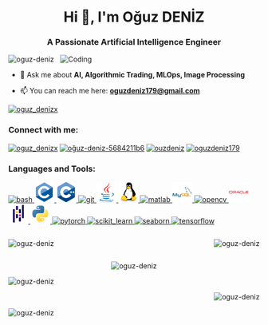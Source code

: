<h1 align="center">Hi 👋, I'm Oğuz DENİZ</h1>
<h3 align="center">A Passionate Artificial Intelligence Engineer</h3>

<img align="right" alt="Coding" width="400" src="https://cdn.dribbble.com/users/7379292/screenshots/15401203/media/a452ce0193001e90bc3d93853b33f9fa.gif">


<p align="left"> <img src="https://komarev.com/ghpvc/?username=oguz-deniz&label=Profile%20views&color=0e75b6&style=flat" alt="oguz-deniz" /> </p>



- 💬 Ask me about **AI, Algorithmic Trading, MLOps, Image Processing**

- 📫 You can reach me here: **oguzdeniz179@gmail.com**
<p align="left"> <a href="https://twitter.com/oguz_denizx" target="blank"><img src="https://img.shields.io/twitter/follow/oguz_denizx?logo=twitter&style=for-the-badge" alt="oguz_denizx" /></a> </p>
<h3 align="left">Connect with me:</h3>
<p align="left">
<a href="https://twitter.com/oguz_denizx" target="blank"><img align="center" src="https://raw.githubusercontent.com/rahuldkjain/github-profile-readme-generator/master/src/images/icons/Social/twitter.svg" alt="oguz_denizx" height="30" width="40" /></a>
<a href="https://linkedin.com/in/oğuz-deniz-5684211b6" target="blank"><img align="center" src="https://raw.githubusercontent.com/rahuldkjain/github-profile-readme-generator/master/src/images/icons/Social/linked-in-alt.svg" alt="oğuz-deniz-5684211b6" height="30" width="40" /></a>
<a href="https://kaggle.com/ouzdeniz" target="blank"><img align="center" src="https://raw.githubusercontent.com/rahuldkjain/github-profile-readme-generator/master/src/images/icons/Social/kaggle.svg" alt="ouzdeniz" height="30" width="40" /></a>
<a href="https://www.hackerrank.com/oguzdeniz179" target="blank"><img align="center" src="https://raw.githubusercontent.com/rahuldkjain/github-profile-readme-generator/master/src/images/icons/Social/hackerrank.svg" alt="oguzdeniz179" height="30" width="40" /></a>
</p>

<h3 align="left">Languages and Tools:</h3>
<p align="left"> <a href="https://www.gnu.org/software/bash/" target="_blank" rel="noreferrer"> <img src="https://www.vectorlogo.zone/logos/gnu_bash/gnu_bash-icon.svg" alt="bash" width="40" height="40"/> </a> <a href="https://www.cprogramming.com/" target="_blank" rel="noreferrer"> <img src="https://raw.githubusercontent.com/devicons/devicon/master/icons/c/c-original.svg" alt="c" width="40" height="40"/> </a> <a href="https://www.w3schools.com/cpp/" target="_blank" rel="noreferrer"> <img src="https://raw.githubusercontent.com/devicons/devicon/master/icons/cplusplus/cplusplus-original.svg" alt="cplusplus" width="40" height="40"/> </a> <a href="https://git-scm.com/" target="_blank" rel="noreferrer"> <img src="https://www.vectorlogo.zone/logos/git-scm/git-scm-icon.svg" alt="git" width="40" height="40"/> </a> <a href="https://www.java.com" target="_blank" rel="noreferrer"> <img src="https://raw.githubusercontent.com/devicons/devicon/master/icons/java/java-original.svg" alt="java" width="40" height="40"/> </a> <a href="https://www.linux.org/" target="_blank" rel="noreferrer"> <img src="https://raw.githubusercontent.com/devicons/devicon/master/icons/linux/linux-original.svg" alt="linux" width="40" height="40"/> </a> <a href="https://www.mathworks.com/" target="_blank" rel="noreferrer"> <img src="https://upload.wikimedia.org/wikipedia/commons/2/21/Matlab_Logo.png" alt="matlab" width="40" height="40"/> </a> <a href="https://www.mysql.com/" target="_blank" rel="noreferrer"> <img src="https://raw.githubusercontent.com/devicons/devicon/master/icons/mysql/mysql-original-wordmark.svg" alt="mysql" width="40" height="40"/> </a> <a href="https://opencv.org/" target="_blank" rel="noreferrer"> <img src="https://www.vectorlogo.zone/logos/opencv/opencv-icon.svg" alt="opencv" width="40" height="40"/> </a> <a href="https://www.oracle.com/" target="_blank" rel="noreferrer"> <img src="https://raw.githubusercontent.com/devicons/devicon/master/icons/oracle/oracle-original.svg" alt="oracle" width="40" height="40"/> </a> <a href="https://pandas.pydata.org/" target="_blank" rel="noreferrer"> <img src="https://raw.githubusercontent.com/devicons/devicon/2ae2a900d2f041da66e950e4d48052658d850630/icons/pandas/pandas-original.svg" alt="pandas" width="40" height="40"/> </a> <a href="https://www.python.org" target="_blank" rel="noreferrer"> <img src="https://raw.githubusercontent.com/devicons/devicon/master/icons/python/python-original.svg" alt="python" width="40" height="40"/> </a> <a href="https://pytorch.org/" target="_blank" rel="noreferrer"> <img src="https://www.vectorlogo.zone/logos/pytorch/pytorch-icon.svg" alt="pytorch" width="40" height="40"/> </a> <a href="https://scikit-learn.org/" target="_blank" rel="noreferrer"> <img src="https://upload.wikimedia.org/wikipedia/commons/0/05/Scikit_learn_logo_small.svg" alt="scikit_learn" width="40" height="40"/> </a> <a href="https://seaborn.pydata.org/" target="_blank" rel="noreferrer"> <img src="https://seaborn.pydata.org/_images/logo-mark-lightbg.svg" alt="seaborn" width="40" height="40"/> </a> <a href="https://www.tensorflow.org" target="_blank" rel="noreferrer"> <img src="https://www.vectorlogo.zone/logos/tensorflow/tensorflow-icon.svg" alt="tensorflow" width="40" height="40"/> </a> </p>

<div style="display: flex; flex-wrap: wrap;">
    <div style="flex: 1;">
        <p>&nbsp;<img align="left" src="https://github-readme-stats.vercel.app/api?username=oguz-deniz&theme=dark&show_icons=true&locale=en" alt="oguz-deniz" /></p>
    </div>
    <div style="flex: 1;">
        <p><img align="right" src="https://github-readme-streak-stats.herokuapp.com/?user=oguz-deniz&theme=dark" alt="oguz-deniz" /></p>
    </div>
</div>
<div style="clear: both;"></div>
<div style="text-align: center;">
    <p><img src="https://github-readme-stats.vercel.app/api/top-langs?username=oguz-deniz&show_icons=true&theme=dark&locale=en&layout=compact&hide=html,css&langs_count=6" alt="oguz-deniz" /></p>
</div>




<p>&nbsp;<img align="left" src="https://github-readme-stats.vercel.app/api?username=oguz-deniz&theme=dark&show_icons=true&locale=en" alt="oguz-deniz" /></p>
<p><img align="right" src="https://github-readme-streak-stats.herokuapp.com/?user=oguz-deniz&theme=dark" alt="oguz-deniz" /></p><br>

<p><img align="center" src="https://github-readme-stats.vercel.app/api/top-langs?username=oguz-deniz&show_icons=true&theme=dark&locale=en&layout=compact&hide=html,css&langs_count=6" alt="oguz-deniz" /></p>
